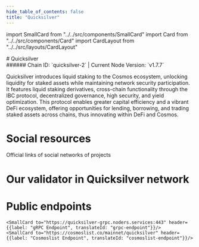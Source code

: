 ```yaml
---
hide_table_of_contents: false
title: "Quicksilver"
---
```


import SmallCard from "../../src/components/SmallCard"
import Card from "../../src/components/Card"
import CardLayout from "../../src/layouts/CardLayout"

<div class="h1-with-icon icon-quicksilver">
# Quicksilver
</div>
###### Chain ID: `quicksilver-2` | Current Node Version: `v1.7.7`


Quicksilver introduces liquid staking to the Cosmos ecosystem, unlocking liquidity for staked assets while maintaining network security participation. It features liquid staking derivatives, cross-chain functionality through the IBC protocol, decentralized governance, high security, and yield optimization. This protocol enables greater capital efficiency and a vibrant DeFi ecosystem, offering opportunities for lending, borrowing, and trading staked assets across chains, thus innovating within DeFi and Cosmos.

# Social resources
Official links of social networks of projects

<CardLayout autoFitEnabled={false}>
    <SmallCard to="https://quicksilver.zone/" header={{label: "Website", translateId: "social-telegram"}} iconPath="img/website-icon.svg"/>
    <SmallCard to="https://github.com/quicksilver-zone" header={{label: "GitHub", translateId: "social-telegram"}} iconPath="img/github-icon.svg"/>
    <SmallCard to="https://discord.com/invite/xrSmYMDVrQ" header={{label: "Discord", translateId: "social-telegram"}} iconPath="img/discord-icon.svg"/>
    <SmallCard to="https://twitter.com/quicksilverzone" header={{label: "X", translateId: "social-telegram"}} iconPath="img/x-icon.svg"/>
    <SmallCard to="https://t.me/quicksilverzone" header={{label: "Telegram", translateId: "social-telegram"}} iconPath="img/telegram-icon.svg"/>
</CardLayout>

# Our validator in Quicksilver network

<CardLayout autoFitEnabled={true}>
    <Card
        to="https://quicksilver.explorers.guru/validator/quickvaloper17gwfcceyvcw53r6cclrhwk5jksmtd96xfjwrcv"
        header={{
            label: "[NODERS]TEAM",
            translateId: "development-setup",
        }}
        body={{
            label: "Trusted blockchain validator",
        }}
        iconPath="img/kotlin-icon.svg"
    />
</CardLayout>

# Public endpoints 

<CardLayout autoFitEnabled={true}>
    <SmallCard to="https://quicksilver-rpc.noders.services" header={{label: "RPC Endpoint", translateId: "rpc-endpoint"}}/>
    <SmallCard to="https://quicksilver-api.noders.services" header={{label: "API Endpoint", translateId: "api-endpoint"}}/>
    
    <SmallCard to="https://quicksilver-grpc.noders.services:443" header={{label: "gRPC Endpoint", translateId: "grpc-endpoint"}}/>
    <SmallCard to="https://cosmoslist.co/mainnet/quicksilver" header={{label: "Cosmoslist Endpoint", translateId: "cosmoslist-endpoint"}}/>
</CardLayout>


